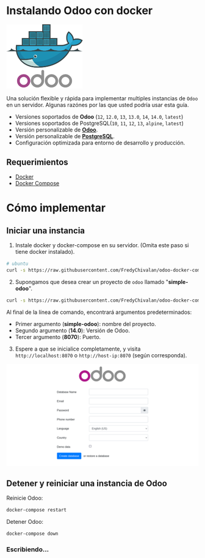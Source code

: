 # Instalando Odoo con docker

<img src="screenshots/odoo-docker.png" alt="odoo" width="200"/>


Una solución flexible y rápida para implementar multiples instancias de `Odoo` en un servidor. Algunas razónes por las que usted podría usar esta guía.
- Versiones soportados de **Odoo** (`12`, `12.0`, `13`, `13.0`, `14`, `14.0`, `latest`)
- Versiones soportados de PostgreSQL(`10`, `11`, `12`, `13`, `alpine`, `latest`)
- Versión personalizable de [**Odoo**][odoo].
- Versión personalizable de [**PostgreSQL**][postgres].
- Configuración optimizada para entorno de desarrollo y producción.


## Requerimientos
- [Docker][docker]
- [Docker Compose][docker-compose]


# Cómo implementar
## Iniciar una instancia
1. Instale docker y docker-compose en su servidor. (Omita este paso si tiene docker instalado).
```bash
# ubuntu
curl -s https://raw.githubusercontent.com/FredyChivalan/odoo-docker-compose/main/install_docker/install_docker_on_ubuntu.sh | bash
```

2. Supongamos que desea crear un proyecto de `odoo` llamado "**simple-odoo**".
```bash
curl -s https://raw.githubusercontent.com/FredyChivalan/odoo-docker-compose/main/run.sh | bash -s simple-odoo 14.0 8070
```
Al final de la línea de comando, encontrará argumentos predeterminados:
  - Primer argumento (**simple-odoo**): nombre del proyecto.
  - Segundo argumento (**14.0**): Versión de Odoo.
  - Tercer argumento (**8070**): Puerto.


3. Espere a que se inicialice completamente, y visita `http://localhost:8070` o `http://host-ip:8070` (según corresponda).

<img src="screenshots/Odoo.png" alt="odoo" width="1200"/>

## Detener y reiniciar una instancia de Odoo
Reinicie Odoo:
```bash
docker-compose restart
```
Detener Odoo:
```bash
docker-compose down
```


### Escribiendo...


[docker]: https://docs.docker.com/engine/install/ "Docker"
[docker-compose]: https://docs.docker.com/compose/install/ "Docker Compose"
[odoo]: https://hub.docker.com/_/odoo/ "Odoo"
[postgres]: https://hub.docker.com/_/postgres/ "Postgres"
